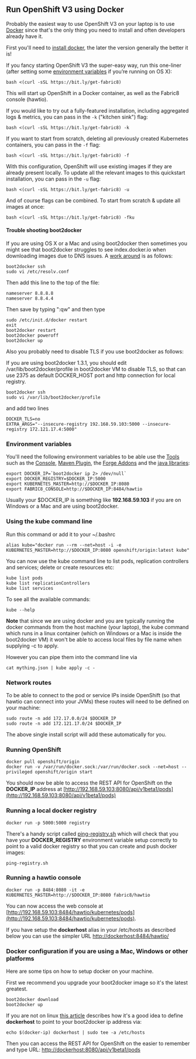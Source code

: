 ## Run OpenShift V3 using Docker

Probably the easiest way to use OpenShift V3 on your laptop is to use [Docker](https://docs.docker.com/) since that's the only thing you need to install and often developers already have it.

First you'll need to [install docker](https://docs.docker.com/installation/), the later the version generally the better it is!

If you fancy starting OpenShift V3 the super-easy way, run this one-liner (after setting some [environment variables](#environment-variables) if you’re running on OS X):

    bash <(curl -sSL https://bit.ly/get-fabric8)

This will start up OpenShift in a Docker container, as well as the Fabric8 console (hawtio).

If you would like to try out a fully-featured installation, including aggregated logs & metrics, you can pass in the `-k` ("kitchen sink") flag:

    bash <(curl -sSL https://bit.ly/get-fabric8) -k

If you want to start from scratch, deleting all previously created Kubernetes containers, you can pass in the `-f` flag:

    bash <(curl -sSL https://bit.ly/get-fabric8) -f

With this configuration, OpenShift will use existing images if they are already present locally. To update all the relevant images to this quickstart installation, you can pass
in the `-u` flag:

    bash <(curl -sSL https://bit.ly/get-fabric8) -u

And of course flags can be combined. To start from scratch & update all images at once:

    bash <(curl -sSL https://bit.ly/get-fabric8) -fku

#### Trouble shooting boot2docker

If you are using OS X or a Mac and using boot2docker then sometimes you might see that boot2docker struggles to see index.docker.io when downloading images due to DNS issues. A [work around](http://stackoverflow.com/questions/24060099/docker-failed-to-pull-images-from-registry) is as follows:

    boot2docker ssh
    sudo vi /etc/resolv.conf

Then add this line to the top of the file:

    nameserver 8.8.8.8
    nameserver 8.8.4.4

Then save by typing ":qw" and then type

    sudo /etc/init.d/docker restart
    exit
    boot2docker restart
    boot2docker poweroff
    boot2docker up

Also you probably need to disable TLS if you use boot2docker as follows:

If you are using boot2docker 1.3.1, you should edit /var/lib/boot2docker/profile in boot2docker VM to disable TLS, so that can use 2375 as default DOCKER_HOST port and http connection for local registry.

    boot2docker ssh
    sudo vi /var/lib/boot2docker/profile

and add two lines

    DOCKER_TLS=no
    EXTRA_ARGS="--insecure-registry 192.168.59.103:5000 --insecure-registry 172.121.17.4:5000"


### Environment variables

You'll need the following environment variables to be able use the [Tools](http://fabric8.io/v2/tools.html) such as the [Console](console.html), [Maven Plugin](http://fabric8.io/v2/mavenPlugin.html), the [Forge Addons](http://fabric8.io/v2/forge.html) and the [java libraries](javaLibraries.html):

    export DOCKER_IP=`boot2docker ip 2> /dev/null`
    export DOCKER_REGISTRY=$DOCKER_IP:5000
    export KUBERNETES_MASTER=http://$DOCKER_IP:8080
    export FABRIC8_CONSOLE=http://$DOCKER_IP:8484/hawtio

Usually your $DOCKER_IP is something like **192.168.59.103** if you are on Windows or a Mac and are using boot2docker.

### Using the kube command line

Run this command or add it to your ~/.bashrc

    alias kube="docker run --rm --net=host -i -e KUBERNETES_MASTER=http://$DOCKER_IP:8080 openshift/origin:latest kube"

You can now use the kube command line to list pods, replication controllers and services; delete or create resources etc:

    kube list pods
    kube list replicationControllers
    kube list services

To see all the available commands:

    kube --help

**Note** that since we are using docker and you are typically running the docker commands from the host machine (your laptop), the kube command which runs in a linux container (which on Windows or a Mac is inside the boot2docker VM) it won't be able to access local files by file name when supplying -c to apply.

However you can pipe them into the command line via

    cat mything.json | kube apply -c -

### Network routes

To be able to connect to the pod or service IPs inside OpenShift (so that hawtio can connect into your JVMs) these routes will need to be defined on your machine:

    sudo route -n add 172.17.0.0/24 $DOCKER_IP
    sudo route -n add 172.121.17.0/24 $DOCKER_IP

The above single install script will add these automatically for you.

### Running OpenShift

    docker pull openshift/origin
    docker run -v /var/run/docker.sock:/var/run/docker.sock --net=host --privileged openshift/origin start

You should now be able to access the REST API for OpenShift on the **DOCKER_IP** address at [http://192.168.59.103:8080/api/v1beta1/pods](http://192.168.59.103:8080/api/v1beta1/pods)

### Running a local docker registry

    docker run -p 5000:5000 registry

There's a handy script called  [ping-registry.sh](https://github.com/fabric8io/fabric8/blob/master/bin/ping-registry.sh) which will check that you have your **DOCKER_REGISTRY** environment variable setup correctly to point to a valid docker registry so that you can create and push docker images:

    ping-registry.sh

### Running a hawtio console

    docker run -p 8484:8080 -it -e KUBERNETES_MASTER=http://$DOCKER_IP:8080 fabric8/hawtio

You can now access the web console at [http://192.168.59.103:8484/hawtio/kubernetes/pods](http://192.168.59.103:8484/hawtio/kubernetes/pods).

If you have setup the **dockerhost** alias in your /etc/hosts as described below you can use the simpler URL [http://dockerhost:8484/hawtio/](http://dockerhost:8484/hawtio/)

### Docker configuration if you are using a Mac, Windows or other platforms

Here are some tips on how to setup docker on your machine.

First we recommend you upgrade your boot2docker image so it's the latest greatest.

    boot2docker download
    boot2docker up

If you are not on linux [this article](http://viget.com/extend/how-to-use-docker-on-os-x-the-missing-guide) describes how it's a good idea to define **dockerhost** to point to your boot2docker ip address via:

    echo $(docker-ip) dockerhost | sudo tee -a /etc/hosts

Then you can access the REST API for OpenShift on the easier to remember and type URL: [http://dockerhost:8080/api/v1beta1/pods](http://dockerhost:8080/api/v1beta1/pods)
